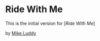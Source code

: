 # Ride With Me

This is the initial version for
[*Ride With Me*]

by [Mike Luddy](mluddyjr@outlook.com)
